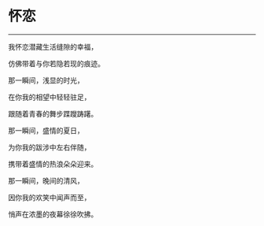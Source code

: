 # 怀恋
---

我怀恋潜藏生活缝隙的幸福，

仿佛带着与你若隐若现的痕迹。

那一瞬间，浅显的时光，

在你我的相望中轻轻驻足，

跟随着青春的舞步蹀躞踌躇。

那一瞬间，盛情的夏日，

为你我的跋涉中左右伴随，

携带着盛情的热浪朵朵迎来。

那一瞬间，晚间的清风，

因你我的欢笑中闻声而至，

悄声在浓墨的夜幕徐徐吹拂。